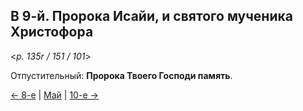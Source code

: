 
## В 9-й. Пророка Исайи, и святого мученика Христофора 

<*p. 135r / 151 / 101*>

Отпустительный: **Пророка Твоего Господи память**.

[← 8-е](05_08_MES.ru.md) | [Май](README.md#9-й) | [10-е →](05_10_MES.ru.md)
